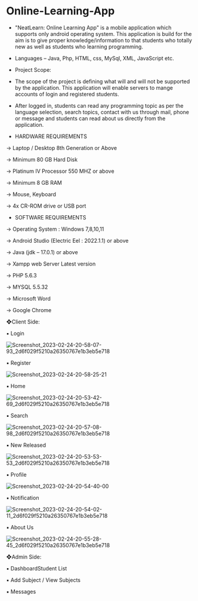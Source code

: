 # Online-Learning-App

* "NeatLearn: Online Learning App" is a mobile application which supports 
only android operating system. This application is build for the aim is to give 
proper knowledge/information to that students who totally new as well as 
students who learning programming.

*  Languages – Java, Php, HTML, css, MySql, XML, JavaScript etc.

* Project Scope: 
* The scope of the project is defining what will and will not be supported by the application. This application will enable servers to mange accounts of login and registered students.
* After logged in, students can read any programming topic as per the language selection, search topics, contact with us through mail, phone or message and students can read about us directly from the application.

* HARDWARE REQUIREMENTS

 -> Laptop / Desktop 8th Generation or Above
 
 -> Minimum 80 GB Hard Disk
 
 -> Platinum IV Processor 550 MHZ or above
 
 -> Minimum 8 GB RAM
 
 -> Mouse, Keyboard
 
 -> 4x CR-ROM drive or USB port
 
*  SOFTWARE REQUIREMENTS
 
 -> Operating System : Windows 7,8,10,11
 
 -> Android Studio (Electric Eel : 2022.1.1) or above
 
 -> Java (jdk – 17.0.1) or above
 
 -> Xampp web Server Latest version
 
 -> PHP 5.6.3
 
 -> MYSQL 5.5.32
 
 -> Microsoft Word
 
 -> Google Chrome
 
 
 ❖Client Side:

▪ Login

![Screenshot_2023-02-24-20-58-07-93_2d6f029f5210a26350767e1b3eb5e718](https://user-images.githubusercontent.com/118722790/227844223-10f48e2c-6be5-4755-845d-1bd7eec1c619.jpg)

▪ Register

![Screenshot_2023-02-24-20-58-25-21](https://user-images.githubusercontent.com/118722790/227844282-b03b6df3-c0b9-4093-a37e-66522ff826c1.jpg)

▪ Home

![Screenshot_2023-02-24-20-53-42-69_2d6f029f5210a26350767e1b3eb5e718](https://user-images.githubusercontent.com/118722790/227843423-7d38dd24-f537-4464-861b-e3b78485d3a0.jpg)

▪ Search

![Screenshot_2023-02-24-20-57-08-98_2d6f029f5210a26350767e1b3eb5e718](https://user-images.githubusercontent.com/118722790/227844042-30d20c07-8f70-4f93-abf5-457ee497db9f.jpg)

▪ New Released

![Screenshot_2023-02-24-20-53-53-53_2d6f029f5210a26350767e1b3eb5e718](https://user-images.githubusercontent.com/118722790/227843489-dd211c70-d7fd-4856-bc2e-cb9a969df47b.jpg)

▪ Profile

![Screenshot_2023-02-24-20-54-40-00](https://user-images.githubusercontent.com/118722790/227843651-90148280-3944-4f1e-b6cc-b9e0e3367140.jpg)


▪ Notification

![Screenshot_2023-02-24-20-54-02-11_2d6f029f5210a26350767e1b3eb5e718](https://user-images.githubusercontent.com/118722790/227843532-9adea154-49c2-468f-9640-24234888bf25.jpg)

▪ About Us

![Screenshot_2023-02-24-20-55-28-45_2d6f029f5210a26350767e1b3eb5e718](https://user-images.githubusercontent.com/118722790/227843840-462f3cc6-1109-4a5c-bf4d-b54921555aa4.jpg)

❖Admin Side:

▪ DashboardStudent List

▪ Add Subject / View Subjects

▪ Messages

